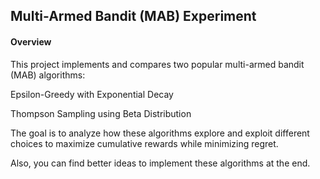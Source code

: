 ## Multi-Armed Bandit (MAB) Experiment

#### Overview

This project implements and compares two popular multi-armed bandit (MAB) algorithms:

Epsilon-Greedy with Exponential Decay

Thompson Sampling using Beta Distribution

The goal is to analyze how these algorithms explore and exploit different choices to maximize cumulative rewards while minimizing regret.

Also, you can find better ideas to implement these algorithms at the end.
